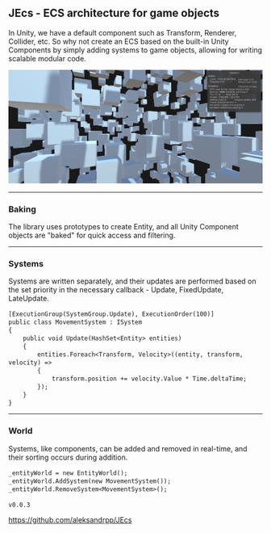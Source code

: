 ## JEcs - ECS architecture for game objects

In Unity, we have a default component such as Transform, Renderer, Collider, etc. So why not create an ECS based on the built-in Unity Components by simply adding systems to game objects, allowing for writing scalable modular code.

![JEcs](Media/JEcs.png)

***

###  Baking
The library uses prototypes to create Entity, and all Unity Component objects are "baked" for quick access and filtering.

***

### Systems
Systems are written separately, and their updates are performed based on the set priority in the necessary callback - Update, FixedUpdate, LateUpdate.

    [ExecutionGroup(SystemGroup.Update), ExecutionOrder(100)]
    public class MovementSystem : ISystem
    {
        public void Update(HashSet<Entity> entities)
        {
            entities.Foreach<Transform, Velocity>((entity, transform, velocity) =>
            {
                transform.position += velocity.Value * Time.deltaTime;
            });
        }
    }

***

### World
Systems, like components, can be added and removed in real-time, and their sorting occurs during addition.

    _entityWorld = new EntityWorld();
    _entityWorld.AddSystem(new MovementSystem());
    _entityWorld.RemoveSystem<MovementSystem>();


`v0.0.3`
<br>

https://github.com/aleksandrpp/JEcs